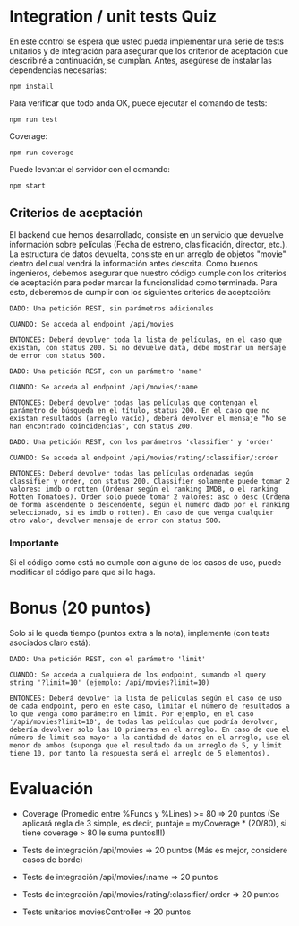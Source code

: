 # Integration / unit tests Quiz

En este control se espera que usted pueda implementar una serie de tests unitarios y de integración para asegurar que los criterior de aceptación que describiré a continuación, se cumplan.
Antes, asegúrese de instalar las dependencias necesarias:

```
npm install
```

Para verificar que todo anda OK, puede ejecutar el comando de tests:

```
npm run test
```

Coverage:

```
npm run coverage
```

Puede levantar el servidor con el comando:

```
npm start
```

## Criterios de aceptación

El backend que hemos desarrollado, consiste en un servicio que devuelve información sobre películas (Fecha de estreno, clasificación, director, etc.). La estructura de datos devuelta, consiste en un arreglo de objetos "movie" dentro del cual vendrá la información antes descrita.
Como buenos ingenieros, debemos asegurar que nuestro código cumple con los criterios de aceptación para poder marcar la funcionalidad como terminada.
Para esto, deberemos de cumplir con los siguientes criterios de aceptación:

```
DADO: Una petición REST, sin parámetros adicionales

CUANDO: Se acceda al endpoint /api/movies

ENTONCES: Deberá devolver toda la lista de películas, en el caso que existan, con status 200. Si no devuelve data, debe mostrar un mensaje de error con status 500.
```

```
DADO: Una petición REST, con un parámetro 'name'

CUANDO: Se acceda al endpoint /api/movies/:name

ENTONCES: Deberá devolver todas las películas que contengan el parámetro de búsqueda en el título, status 200. En el caso que no existan resultados (arreglo vacío), deberá devolver el mensaje "No se han encontrado coincidencias", con status 200.
```

```
DADO: Una petición REST, con los parámetros 'classifier' y 'order'

CUANDO: Se acceda al endpoint /api/movies/rating/:classifier/:order

ENTONCES: Deberá devolver todas las películas ordenadas según classifier y order, con status 200. Classifier solamente puede tomar 2 valores: imdb o rotten (Ordenar según el ranking IMDB, o el ranking Rotten Tomatoes). Order solo puede tomar 2 valores: asc o desc (Ordena de forma ascendente o descendente, según el número dado por el ranking seleccionado, si es imdb o rotten). En caso de que venga cualquier otro valor, devolver mensaje de error con status 500.
```

### Importante

Si el código como está no cumple con alguno de los casos de uso, puede modificar el código para que si lo haga.

# Bonus (20 puntos)

Solo si le queda tiempo (puntos extra a la nota), implemente (con tests asociados claro está):

```
DADO: Una petición REST, con el parámetro 'limit'

CUANDO: Se acceda a cualquiera de los endpoint, sumando el query string '?limit=10' (ejemplo: /api/movies?limit=10)

ENTONCES: Deberá devolver la lista de películas según el caso de uso de cada endpoint, pero en este caso, limitar el número de resultados a lo que venga como parámetro en limit. Por ejemplo, en el caso '/api/movies?limit=10', de todas las películas que podría devolver, debería devolver solo las 10 primeras en el arreglo. En caso de que el número de limit sea mayor a la cantidad de datos en el arreglo, use el menor de ambos (suponga que el resultado da un arreglo de 5, y limit tiene 10, por tanto la respuesta será el arreglo de 5 elementos).
```

# Evaluación

- Coverage (Promedio entre %Funcs y %Lines) >= 80 => 20 puntos (Se aplicará regla de 3 simple, es decir, puntaje = myCoverage * (20/80), si tiene coverage > 80 le suma puntos!!!)

- Tests de integración /api/movies => 20 puntos (Más es mejor, considere casos de borde)

- Tests de integración /api/movies/:name => 20 puntos

- Tests de integración /api/movies/rating/:classifier/:order => 20 puntos

- Tests unitarios moviesController => 20 puntos
